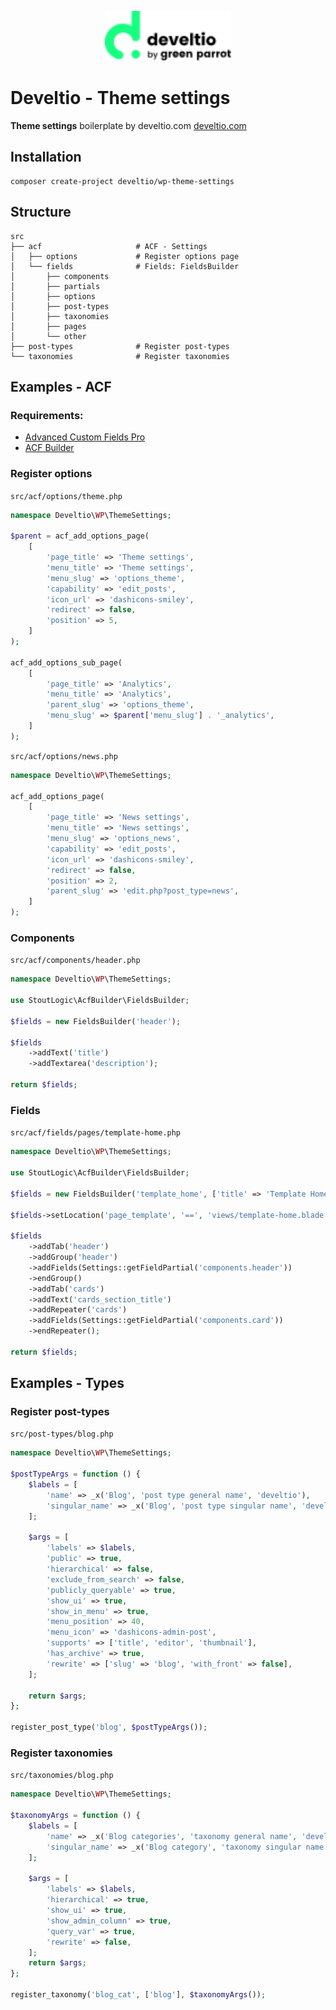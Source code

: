 <p align="center">
    <a href="https://symfony.com" target="_blank">
        <img height="80" src="https://raw.githubusercontent.com/develtio/assets/master/logo/logo.svg">
    </a>
</p>

# Develtio - Theme settings
**Theme settings** boilerplate by develtio.com [develtio.com](https://develtio.com)

Installation
------------
```
composer create-project develtio/wp-theme-settings
```

Structure
------------
```
src
├── acf                     # ACF - Settings
│   ├── options             # Register options page
│   └── fields              # Fields: FieldsBuilder
│       ├── components      
│       ├── partials
│       ├── options
│       ├── post-types
│       ├── taxonomies
│       ├── pages
│       └── other
├── post-types              # Register post-types
└── taxonomies              # Register taxonomies
```

Examples - ACF
------------
### Requirements:

* [Advanced Custom Fields Pro](https://www.advancedcustomfields.com/pro/)
* [ACF Builder](https://github.com/StoutLogic/acf-builder)

### Register options

`src/acf/options/theme.php`

```php
namespace Develtio\WP\ThemeSettings;

$parent = acf_add_options_page(
    [
        'page_title' => 'Theme settings',
        'menu_title' => 'Theme settings',
        'menu_slug' => 'options_theme',
        'capability' => 'edit_posts',
        'icon_url' => 'dashicons-smiley',
        'redirect' => false,
        'position' => 5,
    ]
);

acf_add_options_sub_page(
    [
        'page_title' => 'Analytics',
        'menu_title' => 'Analytics',
        'parent_slug' => 'options_theme',
        'menu_slug' => $parent['menu_slug'] . '_analytics',
    ]
);
```

`src/acf/options/news.php`

```php
namespace Develtio\WP\ThemeSettings;

acf_add_options_page(
    [
        'page_title' => 'News settings',
        'menu_title' => 'News settings',
        'menu_slug' => 'options_news',
        'capability' => 'edit_posts',
        'icon_url' => 'dashicons-smiley',
        'redirect' => false,
        'position' => 2,
        'parent_slug' => 'edit.php?post_type=news',
    ]
);
```

### Components

`src/acf/components/header.php`

```php
namespace Develtio\WP\ThemeSettings;

use StoutLogic\AcfBuilder\FieldsBuilder;

$fields = new FieldsBuilder('header');

$fields
    ->addText('title')
    ->addTextarea('description');

return $fields;
```

### Fields

`src/acf/fields/pages/template-home.php`

```php
namespace Develtio\WP\ThemeSettings;

use StoutLogic\AcfBuilder\FieldsBuilder;

$fields = new FieldsBuilder('template_home', ['title' => 'Template Home']);

$fields->setLocation('page_template', '==', 'views/template-home.blade.php');

$fields
    ->addTab('header')
    ->addGroup('header')
    ->addFields(Settings::getFieldPartial('components.header'))
    ->endGroup()
    ->addTab('cards')
    ->addText('cards_section_title')
    ->addRepeater('cards')
    ->addFields(Settings::getFieldPartial('components.card'))
    ->endRepeater();

return $fields;
```

Examples - Types
------------

### Register post-types

`src/post-types/blog.php`

```php
namespace Develtio\WP\ThemeSettings;

$postTypeArgs = function () {
    $labels = [
        'name' => _x('Blog', 'post type general name', 'develtio'),
        'singular_name' => _x('Blog', 'post type singular name', 'develtio'),
    ];

    $args = [
        'labels' => $labels,
        'public' => true,
        'hierarchical' => false,
        'exclude_from_search' => false,
        'publicly_queryable' => true,
        'show_ui' => true,
        'show_in_menu' => true,
        'menu_position' => 40,
        'menu_icon' => 'dashicons-admin-post',
        'supports' => ['title', 'editor', 'thumbnail'],
        'has_archive' => true,
        'rewrite' => ['slug' => 'blog', 'with_front' => false],
    ];

    return $args;
};

register_post_type('blog', $postTypeArgs());
```

### Register taxonomies

`src/taxonomies/blog.php`

```php
namespace Develtio\WP\ThemeSettings;

$taxonomyArgs = function () {
    $labels = [
        'name' => _x('Blog categories', 'taxonomy general name', 'develtio'),
        'singular_name' => _x('Blog category', 'taxonomy singular name', 'develtio'),
    ];

    $args = [
        'labels' => $labels,
        'hierarchical' => true,
        'show_ui' => true,
        'show_admin_column' => true,
        'query_var' => true,
        'rewrite' => false,
    ];
    return $args;
};

register_taxonomy('blog_cat', ['blog'], $taxonomyArgs());
```
